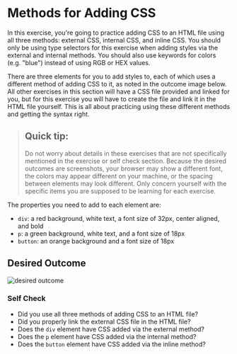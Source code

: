 # Methods for Adding CSS
In this exercise, you're going to practice adding CSS to an HTML file using all three methods: external CSS, internal CSS, and inline CSS.
You should only be using type selectors for this exercise when adding styles via the external and internal methods.
You should also use keywords for colors (e.g. "blue") instead of using RGB or HEX values.

There are three elements for you to add styles to, each of which uses a different method of adding CSS to it, as noted in the outcome image below.
All other exercises in this section will have a CSS file provided and linked for you, but for this exercise you will have to create the file and link it in the HTML file yourself.
This is all about practicing using these different methods and getting the syntax right.

> ## Quick tip:
> Do not worry about details in these exercises that are not specifically mentioned in the exercise or self check section.
> Because the desired outcomes are screenshots, your browser may show a different font, the colors may appear different on your machine, or the spacing between elements may look different.
> Only concern yourself with the specific items you are supposed to be learning for each exercise.

The properties you need to add to each element are:

* `div`: a red background, white text, a font size of 32px, center aligned, and bold
* `p`: a green background, white text, and a font size of 18px
* `button`: an orange background and a font size of 18px

## Desired Outcome
![desired outcome](./desired-outcome.png)


### Self Check
- Did you use all three methods of adding CSS to an HTML file?
- Did you properly link the external CSS file in the HTML file?
- Does the `div` element have CSS added via the external method?
- Does the `p` element have CSS added via the internal method?
- Does the `button` element have CSS added via the inline method?
